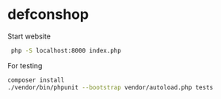 # defconshop


Start website
```bash
 php -S localhost:8000 index.php 
```


For testing
```bash
composer install
./vendor/bin/phpunit --bootstrap vendor/autoload.php tests
```

